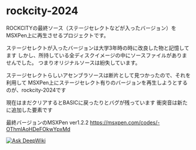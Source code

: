 # rockcity-2024
ROCKCITYの最終ソース（ステージセレクトなどが入ったバージョン）をMSXPen上に再生させるプロジェクトです。

ステージセレクトが入ったバージョンは大学3年時の時に改良した物と記憶してます
しかし、所持している全ディスクイメージの中にソースファイルがありませんでした。
つまりオリジナルソースは紛失しています。

ステージセレクトらしいアセンブラソースは断片として見つかったので、それを利用して
MSXPen上にステージセレクト有りのバージョンを再生しようとするのが、rockcity-2024です

現在はまだクリアするとBASICに戻ったりとバグが残っています
衝突音は新たに追加した要素です

最終バージョンのMSXPen ver1.2.2
https://msxpen.com/codes/-OThmlAoHDeFOkwYpxMd

<a href="https://deepwiki.com/msx2rockcity/rockcity-2024"><img src="https://deepwiki.com/badge.svg" alt="Ask DeepWiki"></a>
